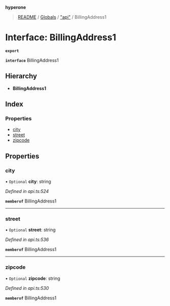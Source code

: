 **hyperone**

> [README](../README.md) / [Globals](../globals.md) / ["api"](../modules/_api_.md) / BillingAddress1

# Interface: BillingAddress1

**`export`** 

**`interface`** BillingAddress1

## Hierarchy

* **BillingAddress1**

## Index

### Properties

* [city](_api_.billingaddress1.md#city)
* [street](_api_.billingaddress1.md#street)
* [zipcode](_api_.billingaddress1.md#zipcode)

## Properties

### city

• `Optional` **city**: string

*Defined in api.ts:524*

**`memberof`** BillingAddress1

___

### street

• `Optional` **street**: string

*Defined in api.ts:536*

**`memberof`** BillingAddress1

___

### zipcode

• `Optional` **zipcode**: string

*Defined in api.ts:530*

**`memberof`** BillingAddress1
